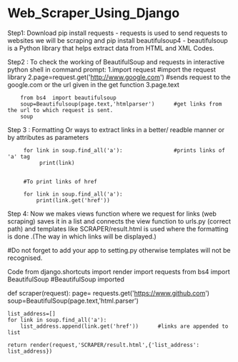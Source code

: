 # Web_Scraper_Using_Django

Step1:
Download pip install requests - requests is used to send requests to websites we will be scraping
and pip install beautifulsoup4 - beautifulsoup is a Python library that helps extract data from HTML and XML Codes.


Step2 : To check the working of BeautifulSoup and requests in interactive python shell in command prompt:
        1.import request                                #import the request library
        2.page=request.get('http://www.google.com')     #sends request to the google.com or the url given in the get function
        3.page.text

        from bs4  import beautifulsoup
        soup=Beautifulsoup(page.text,'htmlparser')      #get links from the url to which request is sent.
        soup
     
Step 3  : Formatting Or ways to extract links in a better/ readble manner or by attributes as parameters

         for link in soup.find_all('a'):                #prints links of 'a' tag
              print(link)
              
              
         #To print links of href 
         
         for link in soup.find_all('a'):
             print(link.get('href'))
Step 4: Now we makes views function where we request for links (web scraping) saves it in a list and connects the view function to urls.py (correct path) and templates like 
SCRAPER/result.html is used where the formatting is done .(The way in which links will be displayed.)

#Do not forget to add your app to setting.py otherwise templates will not be recognised.

Code 
from django.shortcuts import render
import requests
from bs4 import BeautifulSoup   #BeautifulSoup imported


def scraper(request):
    page= requests.get('https://www.github.com')
    soup=BeautifulSoup(page.text,'html.parser')

    list_address=[]
    for link in soup.find_all('a'):
        list_address.append(link.get('href'))      #links are appended to list

    return render(request,'SCRAPER/result.html',{'list_address': list_address})
    
